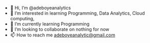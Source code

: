 - 👋 Hi, I’m @adeboyeanalytics
- 👀 I’m interested in learning Programming, Data Analytics, Cloud computing, 
- 🌱 I’m currently learning Programming
- 💞️ I’m looking to collaborate on nothing for now
- 📫 How to reach me adeboyeanalytic@gmail.com


<!---
adeboyeanalytics/adeboyeanalytics is a ✨ special ✨ repository because its `README.md` (this file) appears on your GitHub profile.
You can click the Preview link to take a look at your changes.
--->
